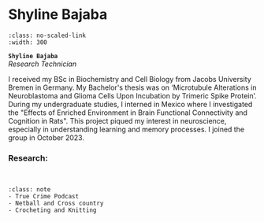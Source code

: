 # Shyline Bajaba

```{image} ../../img/members/headshot.png 
:class: no-scaled-link
:width: 300
```

**`Shyline Bajaba`**  
_Research Technician_  
[<i class="fa-solid fa-building-columns" style="color: #d74242;"></i>](https://research-information.bris.ac.uk/en/persons/)
[<i class="fa-solid fa-envelope"></i>](mailto:shyline.bajaba@bristol.ac.uk)
<!-- [<i class="fa-brands fa-twitter fa-lg" style="color:#2a67cf"></i>](https://www.twitter.com)
[<i class="fa-brands fa-linkedin-in fa-lg" style="color:#5a97d8"></i>](https://www.linkedin.com)
[<i class="fa-brands fa-researchgate" style="color: #57dba8;"></i>](https://www.researchgate.com)
[<i class="fa-brands fa-orcid" style="color: #6eee5d;"></i>](https://www.orcid.org)
[<i class="fa-brands fa-github" style="color: #696969;"></i>](https://www.github.com) -->

I received my BSc in Biochemistry and Cell Biology from Jacobs University Bremen in Germany. My Bachelor's thesis was on ‘Microtubule Alterations in Neuroblastoma and Glioma Cells Upon Incubation by Trimeric Spike Protein’. During my undergraduate studies, I interned in Mexico where I investigated the "Effects of Enriched Environment in Brain Functional Connectivity and Cognition in Rats". This project piqued my interest in neuroscience, especially in understanding learning and memory processes. I joined the group in October 2023. 

### Research:




&nbsp;


```{admonition} Outside of the lab
:class: note
- True Crime Podcast
- Netball and Cross country
- Crocheting and Knitting
``` 


&nbsp;

